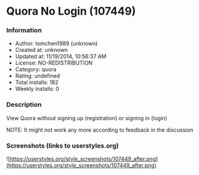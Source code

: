 # Quora No Login (107449)

### Information
- Author: tomchen1989 (unknown)
- Created at: unknown
- Updated at: 11/19/2014, 10:56:37 AM
- License: NO-REDISTRIBUTION
- Category: quora
- Rating: undefined
- Total installs: 182
- Weekly installs: 0


### Description
View Quora without signing up (registration) or signing in (login)

NOTE: It might not work any more according to feedback in the discussion


### Screenshots (links to userstyles.org)
![https://userstyles.org/style_screenshots/107449_after.png](https://userstyles.org/style_screenshots/107449_after.png)


